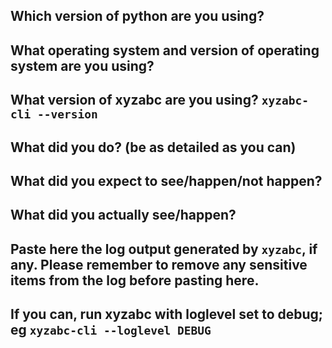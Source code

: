 ## Which version of python are you using?

## What operating system and version of operating system are you using?

## What version of xyzabc are you using? `xyzabc-cli --version`

## What did you do? (be as detailed as you can)

## What did you expect to see/happen/not happen?

## What did you actually see/happen? 

## Paste here the log output generated by `xyzabc`, if any. Please remember to remove any sensitive items from the log before pasting here.
## If you can, run xyzabc with loglevel set to debug; eg `xyzabc-cli --loglevel DEBUG`                                           
